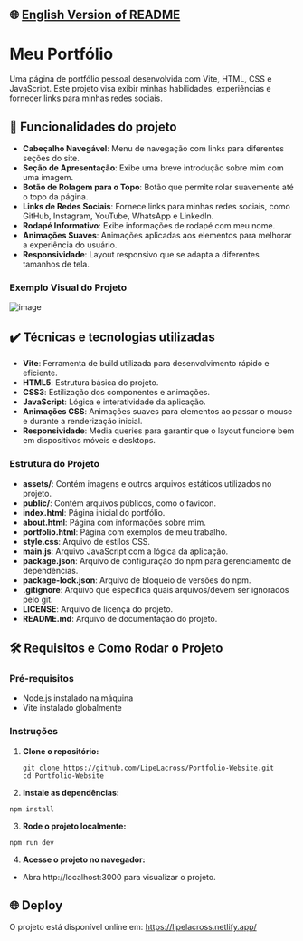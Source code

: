 ## 🌐 [English Version of README](README_EN.md)

# Meu Portfólio

Uma página de portfólio pessoal desenvolvida com Vite, HTML, CSS e JavaScript. Este projeto visa exibir minhas habilidades, experiências e fornecer links para minhas redes sociais.

## 🔨 Funcionalidades do projeto

- **Cabeçalho Navegável**: Menu de navegação com links para diferentes seções do site.
- **Seção de Apresentação**: Exibe uma breve introdução sobre mim com uma imagem.
- **Botão de Rolagem para o Topo**: Botão que permite rolar suavemente até o topo da página.
- **Links de Redes Sociais**: Fornece links para minhas redes sociais, como GitHub, Instagram, YouTube, WhatsApp e LinkedIn.
- **Rodapé Informativo**: Exibe informações de rodapé com meu nome.
- **Animações Suaves**: Animações aplicadas aos elementos para melhorar a experiência do usuário.
- **Responsividade**: Layout responsivo que se adapta a diferentes tamanhos de tela.

### Exemplo Visual do Projeto
![image](https://github.com/user-attachments/assets/6d28676f-cd64-4115-8fc1-d36b603903fd)

## ✔️ Técnicas e tecnologias utilizadas

- **Vite**: Ferramenta de build utilizada para desenvolvimento rápido e eficiente.
- **HTML5**: Estrutura básica do projeto.
- **CSS3**: Estilização dos componentes e animações.
- **JavaScript**: Lógica e interatividade da aplicação.
- **Animações CSS**: Animações suaves para elementos ao passar o mouse e durante a renderização inicial.
- **Responsividade**: Media queries para garantir que o layout funcione bem em dispositivos móveis e desktops.

### Estrutura do Projeto

- **assets/**: Contém imagens e outros arquivos estáticos utilizados no projeto.
- **public/**: Contém arquivos públicos, como o favicon.
- **index.html**: Página inicial do portfólio.
- **about.html**: Página com informações sobre mim.
- **portfolio.html**: Página com exemplos de meu trabalho.
- **style.css**: Arquivo de estilos CSS.
- **main.js**: Arquivo JavaScript com a lógica da aplicação.
- **package.json**: Arquivo de configuração do npm para gerenciamento de dependências.
- **package-lock.json**: Arquivo de bloqueio de versões do npm.
- **.gitignore**: Arquivo que especifica quais arquivos/devem ser ignorados pelo git.
- **LICENSE**: Arquivo de licença do projeto.
- **README.md**: Arquivo de documentação do projeto.

## 🛠️ Requisitos e Como Rodar o Projeto

### Pré-requisitos

- Node.js instalado na máquina
- Vite instalado globalmente

### Instruções

1. **Clone o repositório:**

   ```
   git clone https://github.com/LipeLacross/Portfolio-Website.git
   cd Portfolio-Website
   ```
2. **Instale as dependências:**

  ```
  npm install
  ```
3. **Rode o projeto localmente:**
  
  ```
  npm run dev
  ```
 4. **Acesse o projeto no navegador:**

- Abra http://localhost:3000 para visualizar o projeto.

## 🌐 Deploy
O projeto está disponível online em: https://lipelacross.netlify.app/
